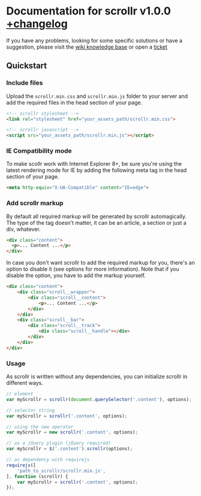 # Documentation for scrollr v1.0.0 [+changelog](CHANGELOG.md)

If you have any problems, looking for some specific solutions or have a suggestion, please visit the [wiki knowledge base](https://github.com/mediastuttgart/scrollr-docs/wiki) or open a [ticket](https://github.com/mediastuttgart/scrollr-docs/issues)

## Quickstart

### Include files

Upload the `scrollr.min.css` and `scrollr.min.js` folder to your server and add the required files in the head section of your page.

```html
<!-- scrollr stylesheet -->
<link rel="stylesheet" href="your_assets_path/scrollr.min.css">

<!-- scrollr javascript -->
<script src="your_assets_path/scrollr.min.js"></script>
```

### IE Compatibility mode

To make scollr work with Internet Explorer 8+, be sure you're using the latest rendering mode for IE by adding the following meta tag in the head section of your page.

```html
<meta http-equiv="X-UA-Compatible" content="IE=edge">
```

### Add scrollr markup

By default all required markup will be generated by scrollr automagically. The type of the tag doesn't matter, it can be an article, a section or just a div, whatever.

```html
<div class="content">
  <p>... Content ...</p>
</div>
```

In case you don't want scrollr to add the required markup for you, there's an option to disable it (see options for more information). Note that if you disable the option, you have to add the markup yourself.

```html
<div class="content">
	<div class="scroll__wrapper">
		<div class="scroll__content">
			<p>... Content ...</p>
		</div>
	</div>
	<div class="scroll__bar">
		<div class="scroll__track">
			<div class="scroll__handle"></div>
		</div>
	</div>
</div>
```

### Usage

As scrollr is written without any dependencies, you can initialize scrollr in different ways.

```javascript
// element
var myScrollr = scrollr(document.querySelector('.content'), options);

// selector string
var myScrollr = scrollr('.content', options);

// using the new operator
var myScrollr = new scrollr('.content', options);

// as a jQuery plugin (jQuery required)
var myScrollr = $('.content').scrollr(options);

// as dependency with requirejs
requirejs([
	'path_to_scrollr/scrollr.min.js',
], function (scrollr) {
	var myScrollr = scrollr('.content', options);
});
```
